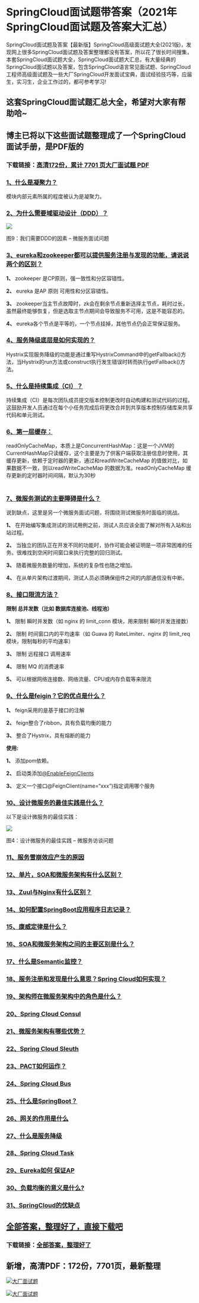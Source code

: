 # SpringCloud面试题带答案（2021年SpringCloud面试题及答案大汇总）

SpringCloud面试题及答案【最新版】SpringCloud高级面试题大全(2021版)，发现网上很多SpringCloud面试题及答案整理都没有答案，所以花了很长时间搜集，本套SpringCloud面试题大全，SpringCloud面试题大汇总，有大量经典的SpringCloud面试题以及答案，包含SpringCloud语言常见面试题、SpringCloud工程师高级面试题及一些大厂SpringCloud开发面试宝典，面试经验技巧等，应届生，实习生，企业工作过的，都可参考学习!

## 这套SpringCloud面试题汇总大全，希望对大家有帮助哈~ 

## 博主已将以下这些面试题整理成了一个SpringCloud面试手册，是PDF版的

### 下载链接：[高清172份，累计 7701 页大厂面试题  PDF](https://github.com/javatechnorth/javanorth-itbooks/blob/master/docs/index.md)


### [1、什么是凝聚力？](https://gitee.com/souyunku/NewDevBooks/blob/master/docs/SpringCloud/SpringCloud面试题带答案（2021年SpringCloud面试题及答案大汇总）.md#1什么是凝聚力)  


模块内部元素所属的程度被认为是凝聚力。


### [2、为什么需要域驱动设计（DDD）？](https://gitee.com/souyunku/NewDevBooks/blob/master/docs/SpringCloud/SpringCloud面试题带答案（2021年SpringCloud面试题及答案大汇总）.md#2为什么需要域驱动设计ddd)  


![](https://gitee.com/souyunkutech/souyunku-home/raw/master/images/souyunku-web/2019/08/0816/01/img_11.png#alt=img%5C_11.png)

图9：我们需要DDD的因素 – 微服务面试问题


### [3、eureka和zookeeper都可以提供服务注册与发现的功能，请说说两个的区别？](https://gitee.com/souyunku/NewDevBooks/blob/master/docs/SpringCloud/SpringCloud面试题带答案（2021年SpringCloud面试题及答案大汇总）.md#3eureka和zookeeper都可以提供服务注册与发现的功能请说说两个的区别)  


**1、** zookeeper 是CP原则，强一致性和分区容错性。

**2、** eureka 是AP 原则 可用性和分区容错性。

**3、** zookeeper当主节点故障时，zk会在剩余节点重新选择主节点，耗时过长，虽然最终能够恢复，但是选取主节点期间会导致服务不可用，这是不能容忍的。

**4、** eureka各个节点是平等的，一个节点挂掉，其他节点仍会正常保证服务。


### [4、服务降级底层是如何实现的？](https://gitee.com/souyunku/NewDevBooks/blob/master/docs/SpringCloud/SpringCloud面试题带答案（2021年SpringCloud面试题及答案大汇总）.md#4服务降级底层是如何实现的)  


Hystrix实现服务降级的功能是通过重写HystrixCommand中的getFallback()方法，当Hystrix的run方法或construct执行发生错误时转而执行getFallback()方法。


### [5、什么是持续集成（CI）？](https://gitee.com/souyunku/NewDevBooks/blob/master/docs/SpringCloud/SpringCloud面试题带答案（2021年SpringCloud面试题及答案大汇总）.md#5什么是持续集成ci)  


持续集成（CI）是每次团队成员提交版本控制更改时自动构建和测试代码的过程。这鼓励开发人员通过在每个小任务完成后将更改合并到共享版本控制存储库来共享代码和单元测试。


### [6、第⼀层缓存：](https://gitee.com/souyunku/NewDevBooks/blob/master/docs/SpringCloud/SpringCloud面试题带答案（2021年SpringCloud面试题及答案大汇总）.md#6第⼀层缓存：)  


readOnlyCacheMap，本质上是ConcurrentHashMap：这是⼀个JVM的CurrentHashMap只读缓存，这个主要是为了供客户端获取注册信息时使⽤，其缓存更新，依赖于定时器的更新，通过和readWriteCacheMap 的值做对⽐，如果数据不⼀致，则以readWriteCacheMap 的数据为准。readOnlyCacheMap 缓存更新的定时器时间间隔，默认为30秒

#
### [7、微服务测试的主要障碍是什么？](https://gitee.com/souyunku/NewDevBooks/blob/master/docs/SpringCloud/SpringCloud面试题带答案（2021年SpringCloud面试题及答案大汇总）.md#7微服务测试的主要障碍是什么)  


说到缺点，这里是另一个微服务面试问题，将围绕测试微服务时面临的挑战。

**1、** 在开始编写集成测试的测试用例之前，测试人员应该全面了解对所有入站和出站过程。

**2、** 当独立的团队正在开发不同的功能时，协作可能会被证明是一项非常困难的任务。很难找到空闲时间窗口来执行完整的回归测试。

**3、** 随着微服务数量的增加，系统的复杂性也随之增加。

**4、** 在从单片架构过渡期间，测试人员必须确保组件之间的内部通信没有中断。


### [8、接⼝限流⽅法？](https://gitee.com/souyunku/NewDevBooks/blob/master/docs/SpringCloud/SpringCloud面试题带答案（2021年SpringCloud面试题及答案大汇总）.md#8接⼝限流⽅法)  


**限制 总并发数（⽐如 数据库连接池、线程池）**

**1、** 限制 瞬时并发数（如 nginx 的 limit_conn 模块，⽤来限制 瞬时并发连接数）

**2、** 限制 时间窗⼝内的平均速率（如 Guava 的 RateLimiter、nginx 的 limit_req模块，限制每秒的平均速率）

**3、** 限制 远程接⼝ 调⽤速率

**4、** 限制 MQ 的消费速率

**5、** 可以根据⽹络连接数、⽹络流量、CPU或内存负载等来限流



### [9、什么是feigin？它的优点是什么？](https://gitee.com/souyunku/NewDevBooks/blob/master/docs/SpringCloud/SpringCloud面试题带答案（2021年SpringCloud面试题及答案大汇总）.md#9什么是feigin它的优点是什么)  


**1、** feign采用的是基于接口的注解

**2、** feign整合了ribbon，具有负载均衡的能力

**3、** 整合了Hystrix，具有熔断的能力

**使用:**

**1、** 添加pom依赖。

**2、** 启动类添加[@EnableFeignClients ](/EnableFeignClients )

**3、** 定义一个接口@FeignClient(name=“xxx”)指定调用哪个服务


### [10、设计微服务的最佳实践是什么？](https://gitee.com/souyunku/NewDevBooks/blob/master/docs/SpringCloud/SpringCloud面试题带答案（2021年SpringCloud面试题及答案大汇总）.md#10设计微服务的最佳实践是什么)  


以下是设计微服务的最佳实践：

![](https://gitee.com/souyunkutech/souyunku-home/raw/master/images/souyunku-web/2019/08/0816/01/img_4.png#alt=img%5C_4.png)

图4：设计微服务的最佳实践 – 微服务访谈问题


### [11、服务雪崩效应产生的原因](https://gitee.com/souyunku/NewDevBooks/blob/master/docs/SpringCloud/SpringCloud面试题带答案（2021年SpringCloud面试题及答案大汇总）.md#11服务雪崩效应产生的原因)  

### [12、单片，SOA和微服务架构有什么区别？](https://gitee.com/souyunku/NewDevBooks/blob/master/docs/SpringCloud/SpringCloud面试题带答案（2021年SpringCloud面试题及答案大汇总）.md#12单片soa和微服务架构有什么区别)  

### [13、Zuul与Nginx有什么区别？](https://gitee.com/souyunku/NewDevBooks/blob/master/docs/SpringCloud/SpringCloud面试题带答案（2021年SpringCloud面试题及答案大汇总）.md#13zuul与nginx有什么区别)  

### [14、如何配置SpringBoot应用程序日志记录？](https://gitee.com/souyunku/NewDevBooks/blob/master/docs/SpringCloud/SpringCloud面试题带答案（2021年SpringCloud面试题及答案大汇总）.md#14如何配置springboot应用程序日志记录)  

### [15、康威定律是什么？](https://gitee.com/souyunku/NewDevBooks/blob/master/docs/SpringCloud/SpringCloud面试题带答案（2021年SpringCloud面试题及答案大汇总）.md#15康威定律是什么)  

### [16、SOA和微服务架构之间的主要区别是什么？](https://gitee.com/souyunku/NewDevBooks/blob/master/docs/SpringCloud/SpringCloud面试题带答案（2021年SpringCloud面试题及答案大汇总）.md#16soa和微服务架构之间的主要区别是什么)  

### [17、什么是Semantic监控？](https://gitee.com/souyunku/NewDevBooks/blob/master/docs/SpringCloud/SpringCloud面试题带答案（2021年SpringCloud面试题及答案大汇总）.md#17什么是semantic监控)  

### [18、服务注册和发现是什么意思？Spring Cloud如何实现？](https://gitee.com/souyunku/NewDevBooks/blob/master/docs/SpringCloud/SpringCloud面试题带答案（2021年SpringCloud面试题及答案大汇总）.md#18服务注册和发现是什么意思spring-cloud如何实现)  

### [19、架构师在微服务架构中的角色是什么？](https://gitee.com/souyunku/NewDevBooks/blob/master/docs/SpringCloud/SpringCloud面试题带答案（2021年SpringCloud面试题及答案大汇总）.md#19架构师在微服务架构中的角色是什么)  

### [20、Spring Cloud Consul](https://gitee.com/souyunku/NewDevBooks/blob/master/docs/SpringCloud/SpringCloud面试题带答案（2021年SpringCloud面试题及答案大汇总）.md#20spring-cloud-consul)  

### [21、微服务架构有哪些优势？](https://gitee.com/souyunku/NewDevBooks/blob/master/docs/SpringCloud/SpringCloud面试题带答案（2021年SpringCloud面试题及答案大汇总）.md#21微服务架构有哪些优势)  

### [22、Spring Cloud Sleuth](https://gitee.com/souyunku/NewDevBooks/blob/master/docs/SpringCloud/SpringCloud面试题带答案（2021年SpringCloud面试题及答案大汇总）.md#22spring-cloud-sleuth)  

### [23、PACT如何运作？](https://gitee.com/souyunku/NewDevBooks/blob/master/docs/SpringCloud/SpringCloud面试题带答案（2021年SpringCloud面试题及答案大汇总）.md#23pact如何运作)  

### [24、Spring Cloud Bus](https://gitee.com/souyunku/NewDevBooks/blob/master/docs/SpringCloud/SpringCloud面试题带答案（2021年SpringCloud面试题及答案大汇总）.md#24spring-cloud-bus)  

### [25、什么是SpringBoot？](https://gitee.com/souyunku/NewDevBooks/blob/master/docs/SpringCloud/SpringCloud面试题带答案（2021年SpringCloud面试题及答案大汇总）.md#25什么是springboot)  

### [26、网关的作用是什么](https://gitee.com/souyunku/NewDevBooks/blob/master/docs/SpringCloud/SpringCloud面试题带答案（2021年SpringCloud面试题及答案大汇总）.md#26网关的作用是什么)  

### [27、什么是服务降级](https://gitee.com/souyunku/NewDevBooks/blob/master/docs/SpringCloud/SpringCloud面试题带答案（2021年SpringCloud面试题及答案大汇总）.md#27什么是服务降级)  

### [28、Spring Cloud Task](https://gitee.com/souyunku/NewDevBooks/blob/master/docs/SpringCloud/SpringCloud面试题带答案（2021年SpringCloud面试题及答案大汇总）.md#28spring-cloud-task)  

### [29、Eureka如何 保证AP](https://gitee.com/souyunku/NewDevBooks/blob/master/docs/SpringCloud/SpringCloud面试题带答案（2021年SpringCloud面试题及答案大汇总）.md#29eureka如何-保证ap)  

### [30、负载均衡的意义是什么?](https://gitee.com/souyunku/NewDevBooks/blob/master/docs/SpringCloud/SpringCloud面试题带答案（2021年SpringCloud面试题及答案大汇总）.md#30负载均衡的意义是什么)  

### [31、SpringCloud的优缺点](https://gitee.com/souyunku/NewDevBooks/blob/master/docs/SpringCloud/SpringCloud面试题带答案（2021年SpringCloud面试题及答案大汇总）.md#31springcloud的优缺点)  





## [全部答案，整理好了，直接下载吧](https://gitee.com/souyunku/DevBooks/blob/master/docs/daan.md)

### 下载链接：[全部答案，整理好了](https://gitee.com/souyunku/NewDevBooks/blob/master/docs/daan.md)




## 新增，高清PDF：172份，7701页，最新整理

[![大厂面试题](https://www.souyunku.com/wp-content/uploads/weixin/mst.png "架构师专栏")](https://github.com/javatechnorth/javanorth-itbooks/blob/master/image/面试题.png "架构师专栏")

[![大厂面试题](https://github.com/javatechnorth/javanorth-itbooks/blob/master/image/面试题.png "架构师专栏")](https://github.com/javatechnorth/javanorth-itbooks/blob/master/image/面试题.png "架构师专栏")
